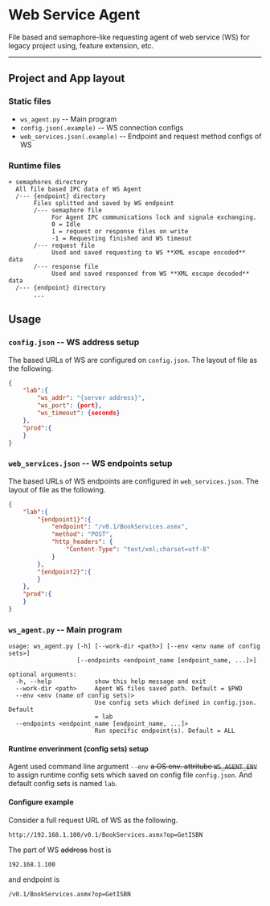 # Web Service Agent

File based and semaphore-like requesting agent of web service (WS) for legacy project using, feature extension, etc.

---

## Project and App layout

### Static files
* ``ws_agent.py`` -- Main program
* ``config.json(.example)`` -- WS connection configs
* ``web_services.json(.example)`` -- Endpoint and request method configs of WS


### Runtime files
```
+ semaphores directory
  All file based IPC data of WS Agent
  /--- {endpoint} directory
       Files splitted and saved by WS endpoint 
       /--- semaphore file
            For Agent IPC communications lock and signale exchanging.
            0 = Idle
            1 = request or response files on write
            -1 = Requesting finished and WS timeout
       /--- request file
            Used and saved requesting to WS **XML escape encoded** data
       /--- response file
            Used and saved responsed from WS **XML escape decoded** data
  /--- {endpoint} directory
       ...
```

## Usage

### ``config.json`` -- WS address setup

The based URLs of WS are configured on ``config.json``. The layout of file as the following.

```json
{
    "lab":{
        "ws_addr": "{server address}",
        "ws_port": {port},
        "ws_timeout": {seconds}
    },
    "prod":{
    }
}
```

### ``web_services.json`` -- WS endpoints setup

The based URLs of WS endpoints are configured in ``web_services.json``. The layout of file as the following.

```json
{
    "lab":{
        "{endpoint1}":{
            "endpoint": "/v0.1/BookServices.asmx",
            "method": "POST",
            "http_headers": {
                "Content-Type": "text/xml;charset=utf-8"
            }
        },
        "{endpoint2}":{
        }
    },
    "prod":{
    }
}
```

### ``ws_agent.py`` -- Main program

```shell
usage: ws_agent.py [-h] [--work-dir <path>] [--env <env name of config sets>]
                   [--endpoints <endpoint_name [endpoint_name, ...]>]

optional arguments:
  -h, --help            show this help message and exit
  --work-dir <path>     Agent WS files saved path. Default = $PWD
  --env <env (name of config sets)>
                        Use config sets which defined in config.json. Default
                        = lab
  --endpoints <endpoint_name [endpoint_name, ...]>
                        Run specific endpoint(s). Default = ALL

```


#### Runtime enverinment (config sets) setup

Agent used command line argument ``--env`` ~~a OS env. attritube ``WS_AGENT_ENV``~~ to assign runtime config sets which saved on config file ``config.json``. And default config sets is named ``lab``.


#### Configure example

Consider a full request URL of WS as the following.

```
http://192.168.1.100/v0.1/BookServices.asmx?op=GetISBN
```

The part of WS ~~address~~ host is
```
192.168.1.100
```

and endpoint is

```
/v0.1/BookServices.asmx?op=GetISBN
```
